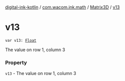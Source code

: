 [digital-ink-kotlin](../../index.md) / [com.wacom.ink.math](../index.md) / [Matrix3D](index.md) / [v13](./v13.md)

# v13

`var v13: `[`Float`](https://kotlinlang.org/api/latest/jvm/stdlib/kotlin/-float/index.html)

The value on row 1, column 3

### Property

`v13` - The value on row 1, column 3